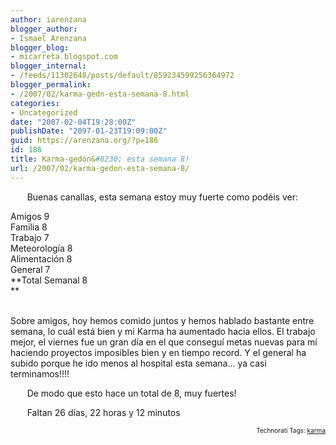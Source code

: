```yaml
---
author: iarenzana
blogger_author:
- Ismael Arenzana
blogger_blog:
- micarreta.blogspot.com
blogger_internal:
- /feeds/11302648/posts/default/859234599256364972
blogger_permalink:
- /2007/02/karma-gedn-esta-semana-8.html
categories:
- Uncategorized
date: "2007-02-04T19:28:00Z"
publishDate: "2097-01-23T19:09:00Z"
guid: https://arenzana.org/?p=186
id: 186
title: Karma-gedón&#8230; esta semana 8!
url: /2007/02/karma-gedon-esta-semana-8/
---
```

<p style="text-align:justify;text-indent:20pt;">
  Buenas canallas, esta semana estoy muy fuerte como podéis ver:
</p>

Amigos 9  
Familia 8  
Trabajo 7  
Meteorología 8  
Alimentación 8  
General 7  
**Total Semanal 8  
** 

<p style="text-indent:20pt;">
  <strong><br /> </strong>Sobre amigos, hoy hemos comido juntos y hemos hablado bastante entre semana, lo cuál está bien y mi Karma ha aumentado hacia ellos. El trabajo mejor, el viernes fue un gran día en el que conseguí metas nuevas para mí haciendo proyectos imposibles bien y en tiempo record. Y el general ha subido porque he ido menos al hospital esta semana&#8230; ya casi terminamos!!!!
</p>

<p style="text-indent:20pt;">
  De modo que esto hace un total de 8, muy fuertes!
</p>

<p style="text-indent:20pt;">
  Faltan 26 días, 22 horas y 12 minutos
</p>

<!-- technorati tags start -->

<p style="text-align:right;font-size:10px;">
  Technorati Tags: <a href="http://www.technorati.com/tag/karma" rel="tag">karma</a>
</p>

<!-- technorati tags end -->
